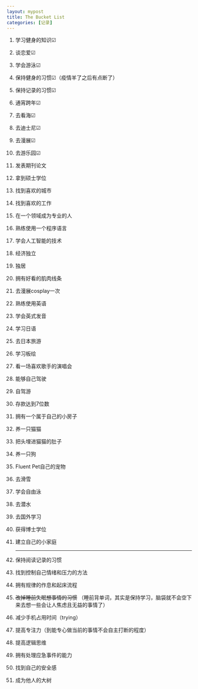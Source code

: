 ```yaml
---
layout: mypost
title: The Bucket List
categories: [记录]
---
```


1. 学习健身的知识☑

2. 谈恋爱☑

3. 学会游泳☑

4. 保持健身的习惯☑（疫情羊了之后有点断了）

5. 保持记录的习惯☑

6. 通宵跨年☑

7. 去看海☑

8. 去迪士尼☑

9. 去漫展☑

10. 去游乐园☑

11. 发表期刊论文

12. 拿到硕士学位

13. 找到喜欢的城市

14. 找到喜欢的工作

15. 在一个领域成为专业的人

16. 熟练使用一个程序语言

17. 学会人工智能的技术

18. 经济独立

19. 独居

20. 拥有好看的肌肉线条

21. 去漫展cosplay一次

22. 熟练使用英语

23. 学会英式发音

24. 学习日语

25. 去日本旅游

26. 学习板绘

27. 看一场喜欢歌手的演唱会

28. 能够自己驾驶

29. 自驾游

30. 存款达到7位数

31. 拥有一个属于自己的小房子

32. 养一只猫猫

33. 把头埋进猫猫的肚子

34. 养一只狗

35. Fluent Pet自己的宠物

36. 去滑雪

37. 学会自由泳

38. 去潜水

39. 去国外学习

40. 获得博士学位

41. 建立自己的小家庭

    -------------------------------------

42. 保持阅读记录的习惯

43. 找到控制自己情绪和压力的方法

44. 拥有规律的作息和起床流程

45. ~~改掉睡前失眠想事情的习惯~~ （睡前背单词，其实是保持学习，脑袋就不会空下来去想一些会让人焦虑且无益的事情了）

46. 减少手机占用时间（trying）

47. 提高专注力（到能专心做当前的事情不会自主打断的程度）

48. 提高逻辑思维

49. 拥有处理应急事件的能力

50. 找到自己的安全感

51. 成为他人的大树

